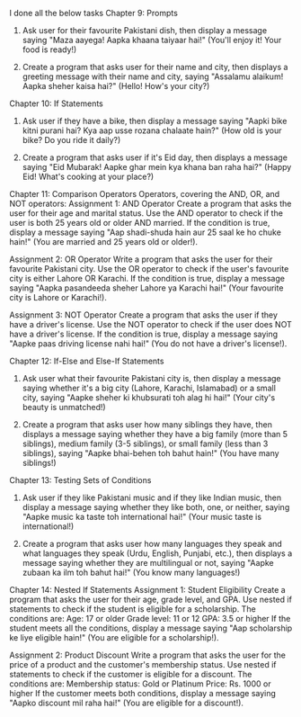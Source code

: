  I done all the below tasks
 Chapter 9: Prompts
1. Ask user for their favourite Pakistani dish, then display a message saying "Maza aayega! Aapka khaana taiyaar hai!" (You'll enjoy it! Your food is ready!)


2. Create a program that asks user for their name and city, then displays a greeting message with their name and city, saying "Assalamu alaikum! Aapka sheher kaisa hai?" (Hello! How's your city?)

Chapter 10: If Statements
1. Ask user if they have a bike, then display a message saying "Aapki bike kitni purani hai? Kya aap usse rozana chalaate hain?" (How old is your bike? Do you ride it daily?)

2. Create a program that asks user if it's Eid day, then displays a message saying "Eid Mubarak! Aapke ghar mein kya khana ban raha hai?" (Happy Eid! What's cooking at your place?)

Chapter 11: Comparison Operators
Operators, covering the AND, OR, and NOT operators:
Assignment 1: AND Operator
Create a program that asks the user for their age and marital status. Use the AND operator to check if the user is both 25 years old or older AND married. If the condition is true, display a message saying "Aap shadi-shuda hain aur 25 saal ke ho chuke hain!" (You are married and 25 years old or older!).

Assignment 2: OR Operator
Write a program that asks the user for their favourite Pakistani city. Use the OR operator to check if the user's favourite city is either Lahore OR Karachi. If the condition is true, display a message saying "Aapka pasandeeda sheher Lahore ya Karachi hai!" (Your favourite city is Lahore or Karachi!).

Assignment 3: NOT Operator
Create a program that asks the user if they have a driver's license. Use the NOT operator to check if the user does NOT have a driver's license. If the condition is true, display a message saying "Aapke paas driving license nahi hai!" (You do not have a driver's license!).

Chapter 12: If-Else and Else-If Statements
1. Ask user what their favourite Pakistani city is, then display a message saying whether it's a big city (Lahore, Karachi, Islamabad) or a small city, saying "Aapke sheher ki khubsurati toh alag hi hai!" (Your city's beauty is unmatched!)

2. Create a program that asks user how many siblings they have, then displays a message saying whether they have a big family (more than 5 siblings), medium family (3-5 siblings), or small family (less than 3 siblings), saying "Aapke bhai-behen toh bahut hain!" (You have many siblings!)

Chapter 13: Testing Sets of Conditions
1. Ask user if they like Pakistani music and if they like Indian music, then display a message saying whether they like both, one, or neither, saying "Aapke music ka taste toh international hai!" (Your music taste is international!)

2. Create a program that asks user how many languages they speak and what languages they speak (Urdu, English, Punjabi, etc.), then displays a message saying whether they are multilingual or not, saying "Aapke zubaan ka ilm toh bahut hai!" (You know many languages!)



Chapter 14: Nested If Statements
Assignment 1: Student Eligibility
Create a program that asks the user for their age, grade level, and GPA. Use nested if statements to check if the student is eligible for a scholarship. The conditions are:
Age: 17 or older
Grade level: 11 or 12
GPA: 3.5 or higher
If the student meets all the conditions, display a message saying "Aap scholarship ke liye eligible hain!" (You are eligible for a scholarship!).

Assignment 2: Product Discount
Write a program that asks the user for the price of a product and the customer's membership status. Use nested if statements to check if the customer is eligible for a discount. The conditions are:
Membership status: Gold or Platinum
Price: Rs. 1000 or higher
If the customer meets both conditions, display a message saying "Aapko discount mil raha hai!" (You are eligible for a discount!).

